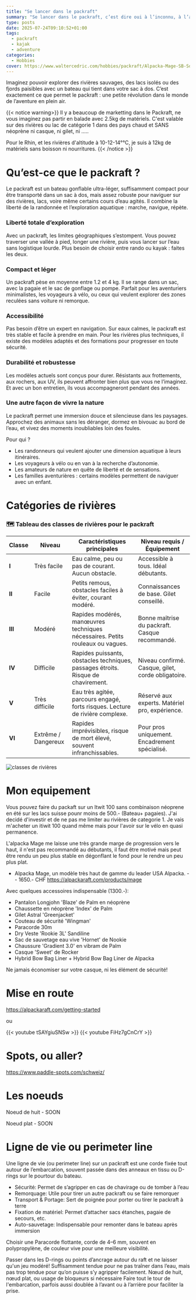 ```yaml
---
title: "Se lancer dans le packraft"
summary: "Se lancer dans le packraft, c’est dire oui à l’inconnu, à l’autonomie, et à une nouvelle manière de découvrir le monde. Que vous soyez baroudeur aguerri ou simple curieux de nature, le packraft vous ouvre un terrain de jeu immense et poétique."
type: posts
date: 2025-07-24T09:10:52+01:00
tags:
  - packraft
  - kajak
  - adventure
categories:
  - Hobbies
cover: https://www.waltercedric.com/hobbies/packraft/Alpacka-Mage-SB-Solstice-2025.webp
---
```

Imaginez pouvoir explorer des rivières sauvages, des lacs isolés ou des fjords paisibles avec un bateau qui tient dans votre sac à dos. C’est exactement ce que permet le packraft : une petite révolution dans le monde de l’aventure en plein air.

{{< notice warning>}} 
Il y a beaucoup de marketting dans le Packraft, ne vous imaginez pas partir en balade avec 2.5kg de matériels. C'est valable sur des rivières ou lac de catégorie 1 dans des pays chaud et SANS néoprène ni casque, ni gilet, ni .....

Pour le Rhin, et les rivières d'altitude à 10-12-14°°C, je suis à 12kg de matériels sans boisson ni nourritures.
{{< /notice >}}

# Qu’est-ce que le packraft ?
Le packraft est un bateau gonflable ultra-léger, suffisamment compact pour être transporté dans un sac à dos, mais assez robuste pour naviguer sur des rivières, lacs, voire même certains cours d’eau agités. Il combine la liberté de la randonnée et l’exploration aquatique : marche, navigue, répète.

### Liberté totale d’exploration

Avec un packraft, les limites géographiques s’estompent. Vous pouvez traverser une vallée à pied, longer une rivière, puis vous lancer sur l’eau sans logistique lourde. Plus besoin de choisir entre rando ou kayak : faites les deux.

### Compact et léger

Un packraft pèse en moyenne entre 1.2 et 4 kg. Il se range dans un sac, avec la pagaie et le sac de gonflage ou pompe. Parfait pour les aventuriers minimalistes, les voyageurs à vélo, ou ceux qui veulent explorer des zones reculées sans voiture ni remorque.

### Accessibilité

Pas besoin d’être un expert en navigation. Sur eaux calmes, le packraft est très stable et facile à prendre en main. Pour les rivières plus techniques, il existe des modèles adaptés et des formations pour progresser en toute sécurité.

### Durabilité et robustesse

Les modèles actuels sont conçus pour durer. Résistants aux frottements, aux rochers, aux UV, ils peuvent affronter bien plus que vous ne l’imaginez. Et avec un bon entretien, ils vous accompagneront pendant des années.

### Une autre façon de vivre la nature

Le packraft permet une immersion douce et silencieuse dans les paysages. Approchez des animaux sans les déranger, dormez en bivouac au bord de l’eau, et vivez des moments inoubliables loin des foules.

Pour qui ?
* Les randonneurs qui veulent ajouter une dimension aquatique à leurs itinéraires.
* Les voyageurs à vélo ou en van à la recherche d’autonomie.
* Les amateurs de nature en quête de liberté et de sensations.
* Les familles aventurières : certains modèles permettent de naviguer avec un enfant.

# Catégories de rivières

### 🗺️ Tableau des classes de rivières pour le packraft

| **Classe** | **Niveau**          | **Caractéristiques principales**                                                  | **Niveau requis / Équipement**                     |
| ---------- | ------------------- | --------------------------------------------------------------------------------- | -------------------------------------------------- |
| **I**      | Très facile         | Eau calme, peu ou pas de courant. Aucun obstacle.                                 | Accessible à tous. Idéal débutants.                |
| **II**     | Facile              | Petits remous, obstacles faciles à éviter, courant modéré.                        | Connaissances de base. Gilet conseillé.            |
| **III**    | Modéré              | Rapides modérés, manœuvres techniques nécessaires. Petits rouleaux ou vagues.     | Bonne maîtrise du packraft. Casque recommandé.     |
| **IV**     | Difficile           | Rapides puissants, obstacles techniques, passages étroits. Risque de chavirement. | Niveau confirmé. Casque, gilet, corde obligatoire. |
| **V**      | Très difficile      | Eau très agitée, parcours engagé, forts risques. Lecture de rivière complexe.     | Réservé aux experts. Matériel pro, expérience.     |
| **VI**     | Extrême / Dangereux | Rapides imprévisibles, risque de mort élevé, souvent infranchissables.            | Pour pros uniquement. Encadrement spécialisé.      |

![classes de rivières](https://www.waltercedric.com/hobbies/packraft/packraft-river-category.webp)

# Mon equipement
Vous pouvez faire du packaft sur un Itwit 100 sans combinaison néoprene en été sur les lacs suisse pounr moins de 500.- (Bateau+ pagaies). J'ai decidé d'investir et de ne pas me limiter au rivières de categorie 1. Je vais m'acheter un itiwit 100 quand même mais pour l'avoir sur le vélo en quasi permanence.

L'alpacka Mage me laisse une très grande marge de progression vers le haut, il n'est pas recommandé au débutants, il faut être motivé mais peut être rendu un peu plus stable en dégonflant le fond pour le rendre un peu plus plat.

* Alpacka Mage, un modèle très haut de gamme du leader USA Alpacka. -- 1650.- CHF
https://alpackaraft.com/products/mage

Avec quelques accessoires indispensable (1300.-):
* Pantalon Longjohn 'Blaze' de Palm en néoprène
* Chaussette en néoprène 'Index' de Palm
* Gilet Astral 'Greenjacket'
* Couteau de sécurité 'Wingman'
* Paracorde 30m
* Dry Veste 'Rookie 3L' Sandiline 
* Sac de sauvetage eau vive 'Hornet' de Nookie
* Chaussure  'Gradient 3.0' en vibram de Palm
* Casque 'Sweet' de Rocker
* Hybrid Bow Bag Liner + Hybrid Bow Bag Liner de Alpacka

Ne jamais économiser sur votre casque, ni les élément de sécurité!

# Mise en route

https://alpackaraft.com/getting-started

ou 

{{< youtube tSAYgiuSNSw >}}
{{< youtube FiHz7gCnCrY >}}

# Spots, ou aller?

https://www.paddle-spots.com/schweiz/ 

# Les noeuds

Noeud de huit - SOON

Noeud plat - SOON

# Ligne de vie ou perimeter line
Une ligne de vie (ou perimeter line) sur un packraft est une corde fixée tout autour de l’embarcation, souvent passée dans des anneaux en tissu ou D-rings sur le pourtour du bateau.
* Sécurité:	Permet de s’agripper en cas de chavirage ou de tomber à l’eau
* Remorquage:	Utile pour tirer un autre packraft ou se faire remorquer
* Transport & Portage:	Sert de poignée pour porter ou tirer le packraft à terre
* Fixation de matériel:	Permet d’attacher sacs étanches, pagaie de secours, etc.
* Auto-sauvetage:	Indispensable pour remonter dans le bateau après immersion

Choisir une Paracorde flottante, corde de 4–6 mm, souvent en polypropylène, de couleur vive pour une meilleure visibilité.

Passer dans les D-rings ou points d’ancrage autour du raft et ne laisser qu'un jeu modéré! Suffisamment tendue pour ne pas traîner dans l’eau, mais pas trop tendue pour qu’on puisse s’y agripper facilement. 
Nœud de huit, nœud plat, ou usage de bloqueurs si nécessaire
Faire tout le tour de l'embarcation, parfois aussi doublée à l’avant ou à l’arrière pour faciliter la prise.